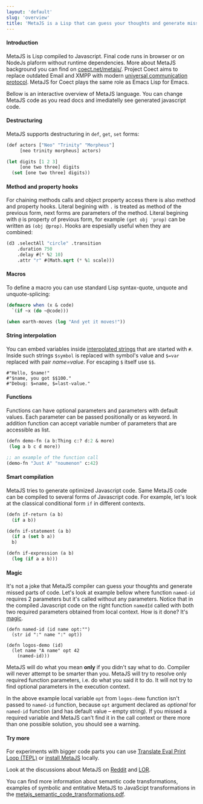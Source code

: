 ```yaml
---
layout: 'default'
slug: 'overview'
title: 'MetaJS is a Lisp that can guess your thoughts and generate missed code'
---
```


#### Introduction

MetaJS is Lisp compiled to Javascript. Final code runs in browser or on NodeJs
plaform without runtime dependencies. More about MetaJS background you can find
on [coect.net/metajs/](http://www.coect.net/metajs/). Project Coect aims to
replace outdated Email and XMPP with modern [universal communication
protocol](http://www.coect.net/). MetaJS for Coect plays the same role as Emacs
Lisp for Emacs.

Bellow is an interactive overview of MetaJS language. You can change MetaJS
code as you read docs and imediatelly see generated javascript code.


#### Destructuring

MetaJS supports destructuring in `def`, `get`, `set` forms:

```lisp
(def actors ["Neo" "Trinity" "Morpheus"]
     [neo trinity morpheus] actors)

(let digits [1 2 3]
     [one two three] digits
  (set [one two three] digits))
```


#### Method and property hooks

For chaining methods calls and object property access there is also method and
property hooks. Literal begining with `.` is treated as method of the previous
form, next forms are parameters of the method. Literal begining with `@` is
property of previous form, for example `(get obj 'prop)` can be written as `(obj
@prop)`. Hooks are espesially useful when they are combined:

```lisp
(d3 .selectAll "circle" .transition
    .duration 750
    .delay #(* %2 10)
    .attr "r" #(Math.sqrt (* %1 scale)))
```

#### Macros

To define a macro you can use standard Lisp syntax-quote, unquote and unquote-splicing:

```lisp
(defmacro when (x & code)
  `(if ~x (do ~@code)))

(when earth-moves (log "And yet it moves!"))
```

#### String interpolation

You can embed variables inside [interpolated
strings](http://en.wikipedia.org/wiki/String_interpolation) that are started with `#`.
Inside such strings `$symbol` is replaced with symbol's value and `$=var`
replaced with pair _name=value_. For escaping `$` itself use `$$`.

```
#"Hello, $name!"
#"$name, you got $$100."
#"Debug: $=name, $=last-value."
```

#### Functions

Functions can have optional parameters and parameters with default values. Each
parameter can be passed positionally or as keyword. In addition function can
accept variable number of parameters that are accessible as list.


```lisp
(defn demo-fn (a b:Thing c:? d:2 & more)
 (log a b c d more))

;; an example of the function call
(demo-fn "Just A" "noumenon" c:42)
```

#### Smart compilation

MetaJS tries to generate optimized Javascript code. Same MetaJS code can be
compiled to several forms of Javascript code. For example, let's look at the
classical conditional form `if` in different contexts.

```lisp
(defn if-return (a b)
  (if a b))
```

```lisp
(defn if-statement (a b)
  (if a (set b a))
  b)
```

```lisp
(defn if-expression (a b)
  (log (if a a b)))
```

<h4 id="magic">Magic</h4>

It's not a joke  that MetaJS compiler can guess your thoughts and generate
missed parts of code. Let's look at example bellow where function `named-id`
requires 2 parameters but it's called without any parameters. Notice that in the
compiled Javascript code on the right function `namedId` called with both two
required parameters obtained from local context. How is it done?  It's
[magic](http://www.coect.net/metajs/).

```
(defn named-id (id name opt:"")
  (str id ":" name ":" opt))

(defn logos-demo (id)
  (let name "A name" opt 42
    (named-id)))
```

MetaJS will do what you mean **only** if you didn't say what to do. Compiler will
never attempt to be smarter than you. MetaJS will try to resolve only required
function parameters, i.e. do what you said it to do. It will not try to find
optional parameters in the execution context.

In the above example local variable `opt` from `logos-demo` function isn't passed to
`named-id` function, because `opt` argument declared as *optional* for
`named-id` function (and has default value &ndash; empty string). If you missed a required
variable and MetaJS can't find it in the call context or there more than one
possible solution, you should see a warning.

#### Try more

For experiments with bigger code parts you can use [Translate Eval
Print Loop (TEPL)](/tepl/) or [install
MetaJS](https://github.com/dogada/metajs#how-to-install-and-try-metajs) locally.

Look at the discussions about MetaJS on
[Reddit](http://www.reddit.com/r/lisp/comments/1ltb9r/new_lisp_dialect_can_guess_your_thoughts_and_emit/)
and [LOR](http://www.linux.org.ru/news/opensource/9546490).

You can find more information about semantic code transformations, examples of
symbolic and entitative MetaJS to JavaScipt transformations in the [metajs_semantic_code_transformations.pdf](/pdf/metajs_semantic_code_transformations.pdf).
